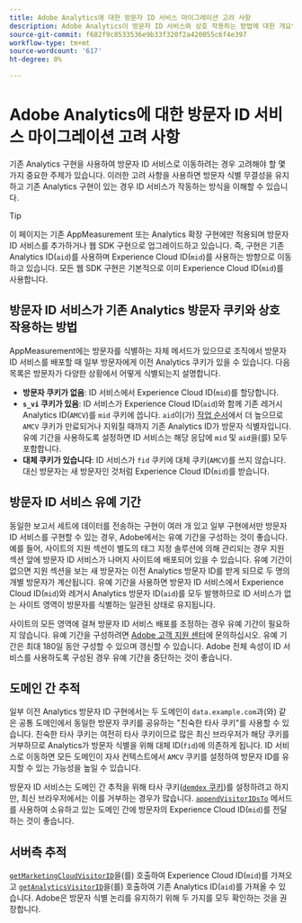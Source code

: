 ```yaml
---
title: Adobe Analytics에 대한 방문자 ID 서비스 마이그레이션 고려 사항
description: Adobe Analytics이 방문자 ID 서비스와 상호 작용하는 방법에 대한 개요입니다.
source-git-commit: f682f9c8533536e9b33f320f2a420055c6f4e397
workflow-type: tm+mt
source-wordcount: '617'
ht-degree: 0%

---
```


# Adobe Analytics에 대한 방문자 ID 서비스 마이그레이션 고려 사항

기존 Analytics 구현을 사용하여 방문자 ID 서비스로 이동하려는 경우 고려해야 할 몇 가지 중요한 주제가 있습니다. 이러한 고려 사항을 사용하면 방문자 식별 무결성을 유지하고 기존 Analytics 구현이 있는 경우 ID 서비스가 작동하는 방식을 이해할 수 있습니다.

>[!TIP]
>
>이 페이지는 기존 AppMeasurement 또는 Analytics 확장 구현에만 적용되며 방문자 ID 서비스를 추가하거나 웹 SDK 구현으로 업그레이드하고 있습니다. 즉, 구현은 기존 Analytics ID(`aid`)를 사용하며 Experience Cloud ID(`mid`)를 사용하는 방향으로 이동하고 있습니다. 모든 웹 SDK 구현은 기본적으로 이미 Experience Cloud ID(`mid`)를 사용합니다.

## 방문자 ID 서비스가 기존 Analytics 방문자 쿠키와 상호 작용하는 방법

AppMeasurement에는 방문자를 식별하는 자체 메서드가 있으므로 조직에서 방문자 ID 서비스를 배포할 때 일부 방문자에게 이전 Analytics 쿠키가 있을 수 있습니다. 다음 목록은 방문자가 다양한 상황에서 어떻게 식별되는지 설명합니다.

* **방문자 쿠키가 없음**: ID 서비스에서 Experience Cloud ID(`mid`)를 할당합니다.
* **`s_vi` 쿠키가 있음**: ID 서비스가 Experience Cloud ID(`aid`)와 함께 기존 레거시 Analytics ID(`AMCV`)를 `mid` 쿠키에 씁니다. `aid`이(가) [작업 순서](overview.md)에서 더 높으므로 `AMCV` 쿠키가 만료되거나 지워질 때까지 기존 Analytics ID가 방문자 식별자입니다. 유예 기간을 사용하도록 설정하면 ID 서비스는 해당 응답에 `mid` 및 `aid`을(를) 모두 포함합니다.
* **대체 쿠키가 있습니다**: ID 서비스가 `fid` 쿠키에 대체 쿠키(`AMCV`)를 쓰지 않습니다. 대신 방문자는 새 방문자인 것처럼 Experience Cloud ID(`mid`)를 받습니다.

## 방문자 ID 서비스 유예 기간

동일한 보고서 세트에 데이터를 전송하는 구현이 여러 개 있고 일부 구현에서만 방문자 ID 서비스를 구현할 수 있는 경우, Adobe에서는 유예 기간을 구성하는 것이 좋습니다. 예를 들어, 사이트의 지원 섹션이 별도의 태그 지정 솔루션에 의해 관리되는 경우 지원 섹션 앞에 방문자 ID 서비스가 나머지 사이트에 배포되어 있을 수 있습니다. 유예 기간이 없으면 지원 섹션을 보는 새 방문자는 이전 Analytics 방문자 ID를 받게 되므로 두 명의 개별 방문자가 계산됩니다. 유예 기간을 사용하면 방문자 ID 서비스에서 Experience Cloud ID(`mid`)와 레거시 Analytics 방문자 ID(`aid`)를 모두 발행하므로 ID 서비스가 없는 사이트 영역이 방문자를 식별하는 일관된 상태로 유지됩니다.

사이트의 모든 영역에 걸쳐 방문자 ID 서비스 배포를 조정하는 경우 유예 기간이 필요하지 않습니다. 유예 기간을 구성하려면 [Adobe 고객 지원 센터](https://helpx.adobe.com/marketing-cloud/contact-support.html)에 문의하십시오. 유예 기간은 최대 180일 동안 구성할 수 있으며 갱신할 수 있습니다. Adobe 전체 속성이 ID 서비스를 사용하도록 구성된 경우 유예 기간을 중단하는 것이 좋습니다.

## 도메인 간 추적

일부 이전 Analytics 방문자 ID 구현에서는 두 도메인이 `data.example.com`과(와) 같은 공통 도메인에서 동일한 방문자 쿠키를 공유하는 &quot;친숙한 타사 쿠키&quot;를 사용할 수 있습니다. 친숙한 타사 쿠키는 여전히 타사 쿠키이므로 많은 최신 브라우저가 해당 쿠키를 거부하므로 Analytics가 방문자 식별을 위해 대체 ID(`fid`)에 의존하게 됩니다. ID 서비스로 이동하면 모든 도메인이 자사 컨텍스트에서 `AMCV` 쿠키를 설정하여 방문자 ID를 유지할 수 있는 가능성을 높일 수 있습니다.

방문자 ID 서비스는 도메인 간 추적을 위해 타사 쿠키([`demdex` 쿠키](https://experienceleague.adobe.com/en/docs/id-service/using/intro/cookies))를 설정하려고 하지만, 최신 브라우저에서는 이를 거부하는 경우가 많습니다. [`appendVisitorIDsTo`](https://experienceleague.adobe.com/en/docs/id-service/using/id-service-api/methods/appendvisitorid) 메서드를 사용하여 소유하고 있는 도메인 간에 방문자의 Experience Cloud ID(`mid`)를 전달하는 것이 좋습니다.

## 서버측 추적

[`getMarketingCloudVisitorID`](https://experienceleague.adobe.com/en/docs/id-service/using/id-service-api/methods/getmcvid)을(를) 호출하여 Experience Cloud ID(`mid`)를 가져오고 [`getAnalyticsVisitorID`](https://experienceleague.adobe.com/en/docs/id-service/using/id-service-api/methods/getanalyticsvisitorid)을(를) 호출하여 기존 Analytics ID(`aid`)를 가져올 수 있습니다. Adobe은 방문자 식별 논리를 유지하기 위해 두 가지를 모두 확인하는 것을 권장합니다.
